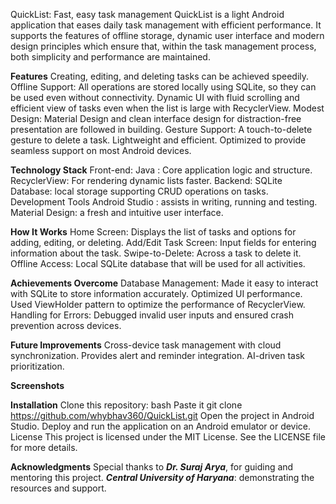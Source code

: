 QuickList: Fast, easy task management
QuickList is a light Android application that eases daily task management with efficient performance. It supports the features of offline storage, dynamic user interface and modern design principles which ensure that, within the task management process, both simplicity and performance are maintained.

**Features**
Creating, editing, and deleting tasks can be achieved speedily.
Offline Support: All operations are stored locally using SQLite, so they can be used even without connectivity.
Dynamic UI with fluid scrolling and efficient view of tasks even when the list is large with RecyclerView.
Modest Design: Material Design and clean interface design for distraction-free presentation are followed in building.
Gesture Support: A touch-to-delete gesture to delete a task.
Lightweight and efficient. Optimized to provide seamless support on most Android devices.

**Technology Stack**
Front-end:
Java : Core application logic and structure.
RecyclerView: For rendering dynamic lists faster.
Backend:
SQLite Database: local storage supporting CRUD operations on tasks.
Development Tools
Android Studio : assists in writing, running and testing.
Material Design: a fresh and intuitive user interface.

**How It Works**
Home Screen: Displays the list of tasks and options for adding, editing, or deleting.
Add/Edit Task Screen: Input fields for entering information about the task.
Swipe-to-Delete: Across a task to delete it.
Offline Access: Local SQLite database that will be used for all activities.

**Achievements Overcome**
Database Management: Made it easy to interact with SQLite to store information accurately.
Optimized UI performance. Used ViewHolder pattern to optimize the performance of RecyclerView.
Handling for Errors: Debugged invalid user inputs and ensured crash prevention across devices.

**Future Improvements**
Cross-device task management with cloud synchronization.
Provides alert and reminder integration.
AI-driven task prioritization.

**Screenshots**


**Installation**
Clone this repository:
bash
Paste it
git clone https://github.com/whybhav360/QuickList.git
Open the project in Android Studio.
Deploy and run the application on an Android emulator or device.
License
This project is licensed under the MIT License. See the LICENSE file for more details.

**Acknowledgments**
Special thanks to _**Dr. Suraj Arya**_, for guiding and mentoring this project. 
_**Central University of Haryana**_: demonstrating the resources and support.
